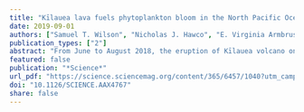 ```yaml
---
title: "Kīlauea lava fuels phytoplankton bloom in the North Pacific Ocean"
date: 2019-09-01
authors: ["Samuel T. Wilson", "Nicholas J. Hawco", "E. Virginia Armbrust", "Benedetto Barone", "Karin M. Björkman", "Angela K. Boysen", "Macarena Burgos", "Timothy J. Burrell", "John R. Casey", "Edward F. DeLong", "Mathilde Dugenne", "Stephanie Dutkiewicz", "Sonya T. Dyhrman", "Sara Ferrón", "Michael J. Follows", "Rhea K. Foreman", "Carolina P. Funkey", "Matthew J. Harke", "Britt A. Henke", "Christopher N. Hill", "Annette M. Hynes", "Anitra E. Ingalls", "Oliver Jahn", "Rachel L. Kelly", "Angela N. Knapp", "Ricardo M. Letelier", "François Ribalet", "Eric M. Shimabukuro", "Ryan K. S. Tabata", "Kendra A. Turk-Kubo", "Angelique E. White", "Jonathan P. Zehr", "Seth John", "David M. Karl"]
publication_types: ["2"]
abstract: "From June to August 2018, the eruption of Kīlauea volcano on the island of Hawai‘i injected millions of cubic meters of molten lava into the nutrient-poor waters of the North Pacific Subtropical Gyre.The lava-impacted seawater was characterized by high concentrations of metals and nutrients that stimulated phytoplankton growth, resulting in an extensive plume of chlorophyll a that was detectable by satellite. Chemical and molecular evidence revealed that this biological response hinged on unexpectedly high concentrations of nitrate, despite the negligible quantities of nitrogen in basaltic lava. We hypothesize that the high nitrate was caused by buoyant plumes of nutrient-rich deep waters created by the substantial input of lava into the ocean. This large-scale ocean fertilization was therefore a unique perturbation event that revealed how marine ecosystems respond to exogenous inputs of nutrients."
featured: false
publication: "*Science*"
url_pdf: "https://science.sciencemag.org/content/365/6457/1040?utm_campaign=toc_sci-mag_2019-09-05&et_rid=40171609&et_cid=2975480"
doi: "10.1126/SCIENCE.AAX4767"
share: false
---
```


